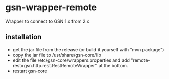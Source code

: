 # gsn-wrapper-remote

Wrapper to connect to GSN 1.x from 2.x

## installation

* get the jar file from the release (or build it yourself with "mvn package")
* copy the jar file to /usr/share/gsn-core/lib
* edit the file /etc/gsn-core/wrappers.properties and add "remote-rest=gsn.http.rest.RestRemoteWrapper" at the bottom.
* restart gsn-core


